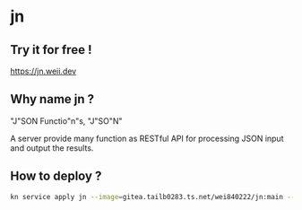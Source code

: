 # jn

## Try it for free !

https://jn.weii.dev

## Why name jn ?

"J"SON Functio"n"s, "J"SO"N"

A server provide many function as RESTful API for processing JSON input and output the results.

## How to deploy ?

```sh
kn service apply jn --image=gitea.tailb0283.ts.net/wei840222/jn:main --annotation-service=home-infra.cloudflare/domain=jn.weii.dev --request="cpu=125m,memory=256Mi" --limit="cpu=500m,memory=512Mi" --port=8080 --probe-readiness="http::8080:/health" --probe-liveness="http::8080:/health"
```
